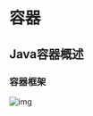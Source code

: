 # 容器

##  Java容器概述

### 容器框架

![img](https://gitee.com/turnon/images/raw/master/images/java/container/java-container-structure.png)

### 



### 